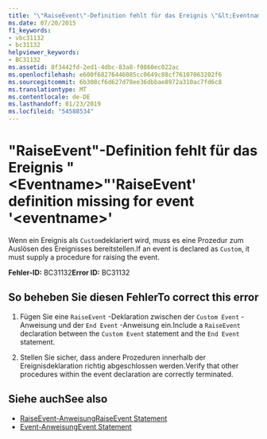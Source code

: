 ```yaml
---
title: "\"RaiseEvent\"-Definition fehlt für das Ereignis \"&lt;Eventname&gt;\""
ms.date: 07/20/2015
f1_keywords:
- vbc31132
- bc31132
helpviewer_keywords:
- BC31132
ms.assetid: 8f3442fd-2ed1-4dbc-83a8-f0860ec022ac
ms.openlocfilehash: e600f68276446085cc0649c88cf76107063202f6
ms.sourcegitcommit: 6b308cf6d627d78ee36dbbae8972a310ac7fd6c8
ms.translationtype: MT
ms.contentlocale: de-DE
ms.lasthandoff: 01/23/2019
ms.locfileid: "54588534"
---
```

# <a name="raiseevent-definition-missing-for-event-lteventnamegt"></a><span data-ttu-id="c66b8-102">"RaiseEvent"-Definition fehlt für das Ereignis "&lt;Eventname&gt;"</span><span class="sxs-lookup"><span data-stu-id="c66b8-102">'RaiseEvent' definition missing for event '&lt;eventname&gt;'</span></span>
<span data-ttu-id="c66b8-103">Wenn ein Ereignis als `Custom`deklariert wird, muss es eine Prozedur zum Auslösen des Ereignisses bereitstellen.</span><span class="sxs-lookup"><span data-stu-id="c66b8-103">If an event is declared as `Custom`, it must supply a procedure for raising the event.</span></span>  
  
 <span data-ttu-id="c66b8-104">**Fehler-ID:** BC31132</span><span class="sxs-lookup"><span data-stu-id="c66b8-104">**Error ID:** BC31132</span></span>  
  
## <a name="to-correct-this-error"></a><span data-ttu-id="c66b8-105">So beheben Sie diesen Fehler</span><span class="sxs-lookup"><span data-stu-id="c66b8-105">To correct this error</span></span>  
  
1.  <span data-ttu-id="c66b8-106">Fügen Sie eine `RaiseEvent` -Deklaration zwischen der `Custom Event` -Anweisung und der `End Event` -Anweisung ein.</span><span class="sxs-lookup"><span data-stu-id="c66b8-106">Include a `RaiseEvent` declaration between the `Custom Event` statement and the `End Event` statement.</span></span>  
  
2.  <span data-ttu-id="c66b8-107">Stellen Sie sicher, dass andere Prozeduren innerhalb der Ereignisdeklaration richtig abgeschlossen werden.</span><span class="sxs-lookup"><span data-stu-id="c66b8-107">Verify that other procedures within the event declaration are correctly terminated.</span></span>  
  
## <a name="see-also"></a><span data-ttu-id="c66b8-108">Siehe auch</span><span class="sxs-lookup"><span data-stu-id="c66b8-108">See also</span></span>
- [<span data-ttu-id="c66b8-109">RaiseEvent-Anweisung</span><span class="sxs-lookup"><span data-stu-id="c66b8-109">RaiseEvent Statement</span></span>](../../visual-basic/language-reference/statements/raiseevent-statement.md)
- [<span data-ttu-id="c66b8-110">Event-Anweisung</span><span class="sxs-lookup"><span data-stu-id="c66b8-110">Event Statement</span></span>](../../visual-basic/language-reference/statements/event-statement.md)

